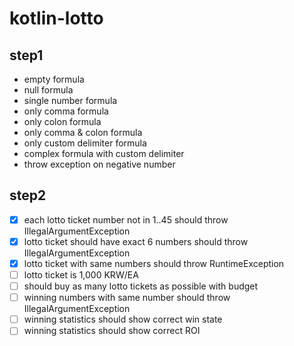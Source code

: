 # kotlin-lotto

## step1
- empty formula
- null formula
- single number formula
- only comma formula
- only colon formula
- only comma & colon formula
- only custom delimiter formula
- complex formula with custom delimiter
- throw exception on negative number

## step2
- [x] each lotto ticket number not in 1..45 should throw IllegalArgumentException
- [x] lotto ticket should have exact 6 numbers should throw IllegalArgumentException
- [x] lotto ticket with same numbers should throw RuntimeException
- [ ] lotto ticket is 1,000 KRW/EA
- [ ] should buy as many lotto tickets as possible with budget 
- [ ] winning numbers with same number should throw IllegalArgumentException
- [ ] winning statistics should show correct win state
- [ ] winning statistics should show correct ROI
